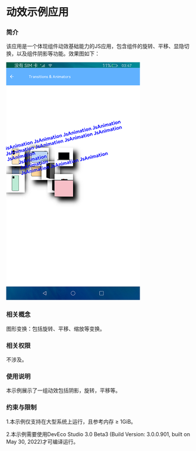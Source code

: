 # 动效示例应用

### 简介

该应用是一个体现组件动效基础能力的JS应用，包含组件的旋转、平移、显隐切换，以及组件阴影等功能。效果图如下：

![](screenshots/device/animation.png)

### 相关概念

图形变换：包括旋转、平移、缩放等变换。

### 相关权限

不涉及。

### 使用说明

本示例展示了一组动效包括阴影，旋转，平移等。

### 约束与限制

1.本示例仅支持在大型系统上运行，且参考内存 ≥ 1GiB。

2.本示例需要使用DevEco Studio 3.0 Beta3 (Build Version: 3.0.0.901, built on May 30, 2022)才可编译运行。